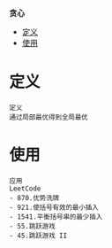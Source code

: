 **贪心**
- [定义](#定义)
- [使用](#使用)

# 定义 #
```
定义
通过局部最优得到全局最优
```

# 使用 #
```
应用
LeetCode
- 870.优势洗牌
- 921.使括号有效的最小插入
- 1541.平衡括号串的最少插入
- 55.跳跃游戏
- 45.跳跃游戏 II
```

  



